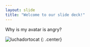 ```yaml
---
layout: slide
title: "Welcome to our slide deck!"
---
```


Why is my avatar is angry?

![luchadortocat](https://octodex.github.com/images/luchadortocat.png)
{: .center}
